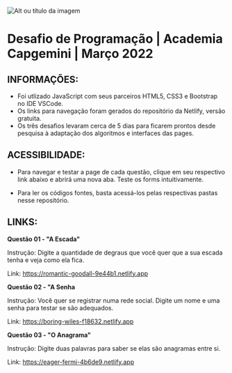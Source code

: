 ![Alt ou título da imagem](./questao-1-escada-js/img/)
# Desafio de Programação | Academia Capgemini | Março 2022

## INFORMAÇÕES:

- Foi utlizado JavaScript com seus parceiros HTML5, CSS3 e Bootstrap no IDE VSCode.
- Os links para navegação foram gerados do repositório da Netlify, versão gratuita.
- Os três desafios levaram cerca de 5 dias para ficarem prontos desde pesquisa à adaptação dos algoritmos e interfaces das pages.
 

## ACESSIBILIDADE:

- Para navegar e testar a page de cada questão, clique em seu respectivo link abaixo e abrirá uma nova aba. Teste os forms intuitivamente.

- Para ler os códigos fontes, basta acessá-los pelas respectivas pastas nesse repositório.


## LINKS:

**Questão 01 - "A Escada"**

Instrução: Digite a quantidade de degraus que você quer que a sua escada tenha e veja como ela fica.

Link: https://romantic-goodall-9e44b1.netlify.app



**Questão 02 - "A Senha**

Instrução: Você quer se registrar numa rede social. Digite um nome e uma senha para testar se são adequados.

Link: https://boring-wiles-f18632.netlify.app



**Questão 03 - "O Anagrama"**

Instrução: Digite duas palavras para saber se elas são anagramas entre si.

Link: https://eager-fermi-4b6de9.netlify.app
